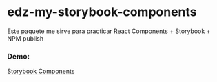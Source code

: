 # edz-my-storybook-components

Este paquete me sirve para practicar React Components + Storybook + NPM publish

### Demo:

[Storybook Components](https://ezequielz.github.io/sb-components/?path=/story/ui-mylabel--basic)